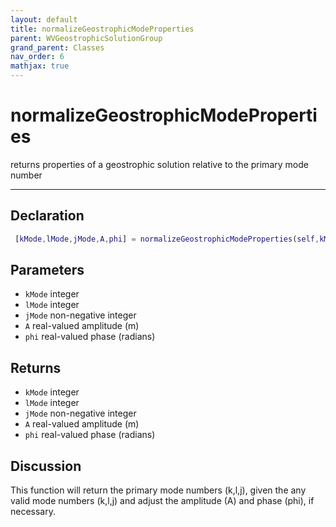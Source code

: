 ```yaml
---
layout: default
title: normalizeGeostrophicModeProperties
parent: WVGeostrophicSolutionGroup
grand_parent: Classes
nav_order: 6
mathjax: true
---
```


#  normalizeGeostrophicModeProperties

returns properties of a geostrophic solution relative to the primary mode number


---

## Declaration
```matlab
 [kMode,lMode,jMode,A,phi] = normalizeGeostrophicModeProperties(self,kMode,lMode,jMode,A,phi)
```
## Parameters
+ `kMode`  integer
+ `lMode`  integer
+ `jMode`  non-negative integer
+ `A`  real-valued amplitude (m)
+ `phi`  real-valued phase (radians)

## Returns
+ `kMode`  integer
+ `lMode`  integer
+ `jMode`  non-negative integer
+ `A`  real-valued amplitude (m)
+ `phi`  real-valued phase (radians)

## Discussion

  This function will return the primary mode numbers (k,l,j),
  given the any valid mode numbers (k,l,j) and adjust the
  amplitude (A) and phase (phi), if necessary.
 
                        
